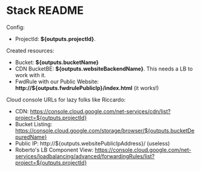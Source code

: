# Stack README
Config:

* ProjectId: **${outputs.projectId}**.

Created resources:

* Bucket:  **${outputs.bucketName}**
* CDN BucketBE: **${outputs.websiteBackendName}**. This needs a LB to work with it.
* FwdRule with our Public Website: **http://${outputs.fwdrulePublicIp}/index.html** (it works!)

Cloud console URLs for lazy folks like Riccardo:

* CDN: https://console.cloud.google.com/net-services/cdn/list?project=${outputs.projectId}
* Bucket Listing: https://console.cloud.google.com/storage/browser/${outputs.bucketDepuredName}
* Public IP: http://${outputs.websitePublicIpAddress}/ (useless)
* Roberto's LB Component View: https://console.cloud.google.com/net-services/loadbalancing/advanced/forwardingRules/list?project=${outputs.projectId}
